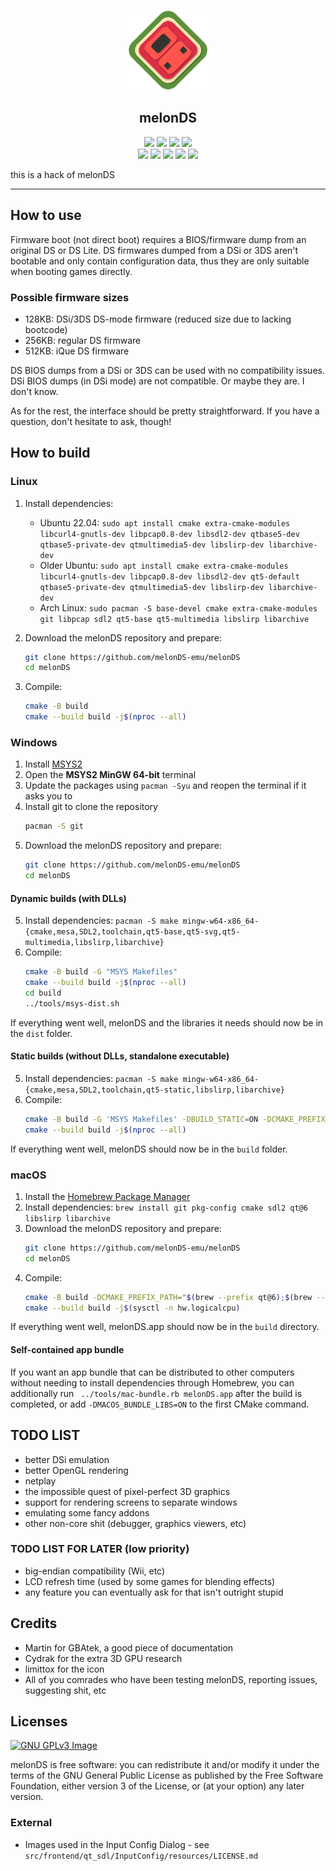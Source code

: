 <p align="center"><img src="https://raw.githubusercontent.com/melonDS-emu/melonDS/master/res/icon/melon_128x128.png"></p>
<h2 align="center"><b>melonDS</b></h2>
<p align="center">
<a href="http://melonds.kuribo64.net/" alt="melonDS website"><img src="https://img.shields.io/badge/website-melonds.kuribo64.net-%2331352e.svg"></a>
<a href="http://melonds.kuribo64.net/downloads.php" alt="Release: 0.9.5"><img src="https://img.shields.io/badge/release-0.9.5-%235c913b.svg"></a>
<a href="https://www.gnu.org/licenses/gpl-3.0" alt="License: GPLv3"><img src="https://img.shields.io/badge/License-GPL%20v3-%23ff554d.svg"></a>
<a href="https://kiwiirc.com/client/irc.badnik.net/?nick=IRC-Source_?#melonds" alt="IRC channel: #melonds"><img src="https://img.shields.io/badge/IRC%20chat-%23melonds-%23dd2e44.svg"></a>
<br>
<a href="https://github.com/melonDS-emu/melonDS/actions?query=workflow%3A%22CMake+Build+%28Windows+x86-64%29%22+event%3Apush"><img src="https://img.shields.io/github/workflow/status/melonDS-emu/melonDS/CMake%20Build%20(Windows%20x86-64)?label=Windows%20x86-64&logo=GitHub"></img></a>
<a href="https://github.com/melonDS-emu/melonDS/actions?query=workflow%3A%22CMake+Build+%28Ubuntu+x86-64%29%22+event%3Apush"><img src="https://img.shields.io/github/workflow/status/melonDS-emu/melonDS/CMake%20Build%20(Ubuntu%20x86-64)?label=Linux%20x86-64&logo=GitHub"></img></a>
<a href="https://github.com/melonDS-emu/melonDS/actions?query=workflow%3A%22CMake+Build+%28Ubuntu+aarch64%29%22+event%3Apush"><img src="https://img.shields.io/github/workflow/status/melonDS-emu/melonDS/CMake%20Build%20(Ubuntu%20aarch64)?label=Linux%20ARM64&logo=GitHub"></img></a>
<a href="https://dev.azure.com/melonDS/melonDS/_build?definitionId=1&repositoryFilter=1&branchFilter=2%2C2%2C2%2C2%2C2%2C2%2C2%2C2%2C2%2C2%2C2%2C2%2C2"><img src="https://img.shields.io/azure-devops/build/melonDS/7c9c08a1-669f-42a4-bef4-a6c74eadf723/1/master?label=macOS%20x86-64&logo=Azure%20Pipelines"></img></a>
<a href="https://dev.azure.com/melonDS/melonDS/_build?definitionId=2&_a=summary&repositoryFilter=1&branchFilter=2%2C2%2C2%2C2%2C2"><img src="https://img.shields.io/azure-devops/build/melonDS/7c9c08a1-669f-42a4-bef4-a6c74eadf723/2/master?label=macOS%20ARM64&logo=Azure%20Pipelines"></img></a>
</p>
this is a hack of melonDS
<hr>

## How to use

Firmware boot (not direct boot) requires a BIOS/firmware dump from an original DS or DS Lite.
DS firmwares dumped from a DSi or 3DS aren't bootable and only contain configuration data, thus they are only suitable when booting games directly.

### Possible firmware sizes

 * 128KB: DSi/3DS DS-mode firmware (reduced size due to lacking bootcode)
 * 256KB: regular DS firmware
 * 512KB: iQue DS firmware

DS BIOS dumps from a DSi or 3DS can be used with no compatibility issues. DSi BIOS dumps (in DSi mode) are not compatible. Or maybe they are. I don't know.

As for the rest, the interface should be pretty straightforward. If you have a question, don't hesitate to ask, though!

## How to build

### Linux
1. Install dependencies:
   * Ubuntu 22.04: `sudo apt install cmake extra-cmake-modules libcurl4-gnutls-dev libpcap0.8-dev libsdl2-dev qtbase5-dev qtbase5-private-dev qtmultimedia5-dev libslirp-dev libarchive-dev`
   * Older Ubuntu: `sudo apt install cmake extra-cmake-modules libcurl4-gnutls-dev libpcap0.8-dev libsdl2-dev qt5-default qtbase5-private-dev qtmultimedia5-dev libslirp-dev libarchive-dev`
   * Arch Linux: `sudo pacman -S base-devel cmake extra-cmake-modules git libpcap sdl2 qt5-base qt5-multimedia libslirp libarchive`
3. Download the melonDS repository and prepare:
   ```bash
   git clone https://github.com/melonDS-emu/melonDS
   cd melonDS
   ```

3. Compile:
   ```bash
   cmake -B build
   cmake --build build -j$(nproc --all)
   ```

### Windows
1. Install [MSYS2](https://www.msys2.org/)
2. Open the **MSYS2 MinGW 64-bit** terminal
3. Update the packages using `pacman -Syu` and reopen the terminal if it asks you to
4. Install git to clone the repository
   ```bash
   pacman -S git
   ```
5. Download the melonDS repository and prepare:
   ```bash
   git clone https://github.com/melonDS-emu/melonDS
   cd melonDS
   ```
#### Dynamic builds (with DLLs)
5. Install dependencies: `pacman -S make mingw-w64-x86_64-{cmake,mesa,SDL2,toolchain,qt5-base,qt5-svg,qt5-multimedia,libslirp,libarchive}`
6. Compile:
   ```bash
   cmake -B build -G "MSYS Makefiles"
   cmake --build build -j$(nproc --all)
   cd build
   ../tools/msys-dist.sh
   ```
If everything went well, melonDS and the libraries it needs should now be in the `dist` folder.

#### Static builds (without DLLs, standalone executable)
5. Install dependencies: `pacman -S make mingw-w64-x86_64-{cmake,mesa,SDL2,toolchain,qt5-static,libslirp,libarchive}`
6. Compile:
   ```bash
   cmake -B build -G 'MSYS Makefiles' -DBUILD_STATIC=ON -DCMAKE_PREFIX_PATH=/mingw64/qt5-static
   cmake --build build -j$(nproc --all)
   ```
If everything went well, melonDS should now be in the `build` folder.

### macOS
1. Install the [Homebrew Package Manager](https://brew.sh)
2. Install dependencies: `brew install git pkg-config cmake sdl2 qt@6 libslirp libarchive`
3. Download the melonDS repository and prepare:
   ```zsh
   git clone https://github.com/melonDS-emu/melonDS
   cd melonDS
   ```
4. Compile:
   ```zsh
   cmake -B build -DCMAKE_PREFIX_PATH="$(brew --prefix qt@6);$(brew --prefix libarchive)" -DUSE_QT6=ON
   cmake --build build -j$(sysctl -n hw.logicalcpu)
   ```
If everything went well, melonDS.app should now be in the `build` directory.

#### Self-contained app bundle
If you want an app bundle that can be distributed to other computers without needing to install dependencies through Homebrew, you can additionally run `
../tools/mac-bundle.rb melonDS.app` after the build is completed, or add `-DMACOS_BUNDLE_LIBS=ON` to the first CMake command.

## TODO LIST

 * better DSi emulation
 * better OpenGL rendering
 * netplay
 * the impossible quest of pixel-perfect 3D graphics
 * support for rendering screens to separate windows
 * emulating some fancy addons
 * other non-core shit (debugger, graphics viewers, etc)

### TODO LIST FOR LATER (low priority)

 * big-endian compatibility (Wii, etc)
 * LCD refresh time (used by some games for blending effects)
 * any feature you can eventually ask for that isn't outright stupid

## Credits

 * Martin for GBAtek, a good piece of documentation
 * Cydrak for the extra 3D GPU research
 * limittox for the icon
 * All of you comrades who have been testing melonDS, reporting issues, suggesting shit, etc

## Licenses

[![GNU GPLv3 Image](https://www.gnu.org/graphics/gplv3-127x51.png)](http://www.gnu.org/licenses/gpl-3.0.en.html)

melonDS is free software: you can redistribute it and/or modify
it under the terms of the GNU General Public License as published by
the Free Software Foundation, either version 3 of the License, or
(at your option) any later version.

### External
* Images used in the Input Config Dialog - see `src/frontend/qt_sdl/InputConfig/resources/LICENSE.md`
